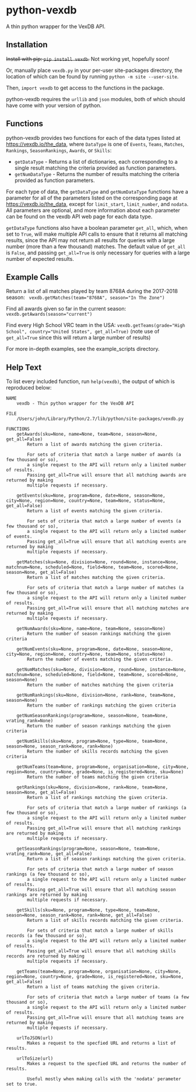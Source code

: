 # python-vexdb
A thin python wrapper for the VexDB API.

## Installation
~~Install with pip: `pip install vexdb`.~~ Not working yet, hopefully soon!

Or, manually place `vexdb.py` in your per-user site-packages directory, 
the location of which can be found by running `python -m site --user-site`.

Then, `import vexdb` to get access to the functions in the package.

python-vexdb requires the `urllib` and `json` modules, both of which should have come with your version of python.


## Functions
python-vexdb provides two functions for each of the data types listed at https://vexdb.io/the_data, where `DataType`
is one of `Events`, `Teams`, `Matches`, `Rankings`, `SeasonRankings`, `Awards`, or `Skills`:

- `getDataType` - Returns a list of dictionaries, each corresponding to a single result matching the criteria provided
as function parameters.
- `getNumDataType` - Returns the number of results matching the criteria provided as function parameters.

For each type of data, the `getDataType` and `getNumDataType` functions have a parameter for all of the parameters listed
on the corresponding page at https://vexdb.io/the_data, except for `limit_start`, `limit_number`, and `nodata`.
All parameters are optional, and more information about each parameter can be found on the vexdb API web page for each
data type.

`getDataType` functions also have a boolean parameter `get_all`, which, when set to `True`, will make multiple API calls
to ensure that it returns all matching results, since the API may not return all results for queries with a large number
(more than a few thousand) matches. The default value of `get_all` is `False`, and passing `get_all=True` is only
necessary for queries with a large number of expected results.

## Example Calls
Return a list of all matches played by team 8768A during the 2017-2018 season:
` vexdb.getMatches(team="8768A", season="In The Zone")`

Find all awards given so far in the current season:
`vexdb.getAwards(season="current")`

Find every High School VRC team in the USA: 
`vexdb.getTeams(grade="High School", country="United States", get_all=True)`
(note use of `get_all=True` since this will return a large number of results)

For more in-depth examples, see the example_scripts directory.

## Help Text
To list every included function, run `help(vexdb)`, the output of which is reproduced below:

```
NAME
    vexdb - Thin python wrapper for the VexDB API

FILE
    /Users/john/Library/Python/2.7/lib/python/site-packages/vexdb.py

FUNCTIONS
    getAwards(sku=None, name=None, team=None, season=None, get_all=False)
        Return a list of awards matching the given criteria.

        For sets of criteria that match a large number of awards (a few thousand or so),
        a single request to the API will return only a limited number of results.
        Passing get_all=True will ensure that all matching awards are returned by making
        multiple requests if necessary.

    getEvents(sku=None, program=None, date=None, season=None, city=None, region=None, country=None, team=None, status=None, get_all=False)
        Return a list of events matching the given criteria.

        For sets of criteria that match a large number of events (a few thousand or so),
        a single request to the API will return only a limited number of events.
        Passing get_all=True will ensure that all matching events are returned by making
        multiple requests if necessary.

    getMatches(sku=None, division=None, round=None, instance=None, matchnum=None, scheduled=None, field=None, team=None, scored=None, season=None, get_all=False)
        Return a list of matches matching the given criteria.

        For sets of criteria that match a large number of matches (a few thousand or so),
        a single request to the API will return only a limited number of results.
        Passing get_all=True will ensure that all matching matches are returned by making
        multiple requests if necessary.

    getNumAwards(sku=None, name=None, team=None, season=None)
        Return the number of season rankings matching the given criteria

    getNumEvents(sku=None, program=None, date=None, season=None, city=None, region=None, country=None, team=None, status=None)
        Return the number of events matching the given criteria.

    getNumMatches(sku=None, division=None, round=None, instance=None, matchnum=None, scheduled=None, field=None, team=None, scored=None, season=None)
        Return the number of matches matching the given criteria

    getNumRankings(sku=None, division=None, rank=None, team=None, season=None)
        Return the number of rankings matching the given criteria

    getNumSeasonRankings(program=None, season=None, team=None, vrating_rank=None)
        Return the number of season rankings matching the given criteria

    getNumSkills(sku=None, program=None, type=None, team=None, season=None, season_rank=None, rank=None)
        Return the number of skills records matching the given criteria

    getNumTeams(team=None, program=None, organisation=None, city=None, region=None, country=None, grade=None, is_registered=None, sku=None)
        Return the number of teams matching the given criteria

    getRankings(sku=None, division=None, rank=None, team=None, season=None, get_all=False)
        Return a list of rankings matching the given criteria.

        For sets of criteria that match a large number of rankings (a few thousand or so),
        a single request to the API will return only a limited number of results.
        Passing get_all=True will ensure that all matching rankings are returned by making
        multiple requests if necessary.

    getSeasonRankings(program=None, season=None, team=None, vrating_rank=None, get_all=False)
        Return a list of season rankings matching the given criteria.

        For sets of criteria that match a large number of season rankings (a few thousand or so),
        a single request to the API will return only a limited number of results.
        Passing get_all=True will ensure that all matching season rankings are returned by making
        multiple requests if necessary.

    getSkills(sku=None, program=None, type=None, team=None, season=None, season_rank=None, rank=None, get_all=False)
        Return a list of skills records matching the given criteria.

        For sets of criteria that match a large number of skills records (a few thousand or so),
        a single request to the API will return only a limited number of results.
        Passing get_all=True will ensure that all matching skills records are returned by making
        multiple requests if necessary.

    getTeams(team=None, program=None, organisation=None, city=None, region=None, country=None, grade=None, is_registered=None, sku=None, get_all=False)
        Return a list of teams matching the given criteria.

        For sets of criteria that match a large number of teams (a few thousand or so),
        a single request to the API will return only a limited number of results.
        Passing get_all=True will ensure that all matching teams are returned by making
        multiple requests if necessary.

    urlToJSON(url)
        Makes a request to the specfied URL and returns a list of results.

    urlToSize(url)
        Makes a request to the specfied URL and returns the number of results.

        Useful mostly when making calls with the 'nodata' perameter set to true.
```
